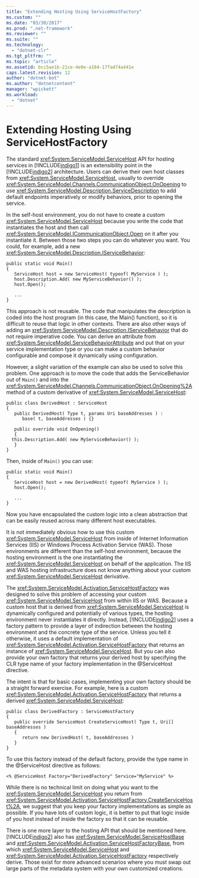 ```yaml
---
title: "Extending Hosting Using ServiceHostFactory"
ms.custom: ""
ms.date: "03/30/2017"
ms.prod: ".net-framework"
ms.reviewer: ""
ms.suite: ""
ms.technology: 
  - "dotnet-clr"
ms.tgt_pltfrm: ""
ms.topic: "article"
ms.assetid: bcc5ae1b-21ce-4e0e-a184-17fad74a441e
caps.latest.revision: 12
author: "dotnet-bot"
ms.author: "dotnetcontent"
manager: "wpickett"
ms.workload: 
  - "dotnet"
---
```

# Extending Hosting Using ServiceHostFactory
The standard <xref:System.ServiceModel.ServiceHost> API for hosting services in [!INCLUDE[indigo1](../../../../includes/indigo1-md.md)] is an extensibility point in the [!INCLUDE[indigo2](../../../../includes/indigo2-md.md)] architecture. Users can derive their own host classes from <xref:System.ServiceModel.ServiceHost>, usually to override <xref:System.ServiceModel.Channels.CommunicationObject.OnOpening> to use <xref:System.ServiceModel.Description.ServiceDescription> to add default endpoints imperatively or modify behaviors, prior to opening the service.  
  
 In the self-host environment, you do not have to create a custom <xref:System.ServiceModel.ServiceHost> because you write the code that instantiates the host and then call <xref:System.ServiceModel.ICommunicationObject.Open> on it after you instantiate it. Between those two steps you can do whatever you want. You could, for example, add a new <xref:System.ServiceModel.Description.IServiceBehavior>:  
  
```  
public static void Main()  
{  
   ServiceHost host = new ServiceHost( typeof( MyService ) );  
   host.Description.Add( new MyServiceBehavior() );  
   host.Open();  
  
   ...  
}  
```  
  
 This approach is not reusable. The code that manipulates the description is coded into the host program (in this case, the Main() function), so it is difficult to reuse that logic in other contexts. There are also other ways of adding an <xref:System.ServiceModel.Description.IServiceBehavior> that do not require imperative code. You can derive an attribute from <xref:System.ServiceModel.ServiceBehaviorAttribute> and put that on your service implementation type or you can make a custom behavior configurable and compose it dynamically using configuration.  
  
 However, a slight variation of the example can also be used to solve this problem. One approach is to move the code that adds the ServiceBehavior out of `Main()` and into the <xref:System.ServiceModel.Channels.CommunicationObject.OnOpening%2A> method of a custom derivative of <xref:System.ServiceModel.ServiceHost>:  
  
```  
public class DerivedHost : ServiceHost  
{  
   public DerivedHost( Type t, params Uri baseAddresses ) :  
      base( t, baseAddresses ) {}  
  
   public override void OnOpening()  
   {  
  this.Description.Add( new MyServiceBehavior() );  
   }  
}  
```  
  
 Then, inside of `Main()` you can use:  
  
```  
public static void Main()  
{  
   ServiceHost host = new DerivedHost( typeof( MyService ) );  
   host.Open();  
  
   ...  
}  
```  
  
 Now you have encapsulated the custom logic into a clean abstraction that can be easily reused across many different host executables.  
  
 It is not immediately obvious how to use this custom <xref:System.ServiceModel.ServiceHost> from inside of Internet Information Services (IIS) or Windows Process Activation Service (WAS). Those environments are different than the self-host environment, because the hosting environment is the one instantiating the <xref:System.ServiceModel.ServiceHost> on behalf of the application. The IIS and WAS hosting infrastructure does not know anything about your custom <xref:System.ServiceModel.ServiceHost> derivative.  
  
 The <xref:System.ServiceModel.Activation.ServiceHostFactory> was designed to solve this problem of accessing your custom <xref:System.ServiceModel.ServiceHost> from within IIS or WAS. Because a custom host that is derived from <xref:System.ServiceModel.ServiceHost> is dynamically configured and potentially of various types, the hosting environment never instantiates it directly. Instead, [!INCLUDE[indigo2](../../../../includes/indigo2-md.md)] uses a factory pattern to provide a layer of indirection between the hosting environment and the concrete type of the service. Unless you tell it otherwise, it uses a default implementation of <xref:System.ServiceModel.Activation.ServiceHostFactory> that returns an instance of <xref:System.ServiceModel.ServiceHost>. But you can also provide your own factory that returns your derived host by specifying the CLR type name of your factory implementation in the @ServiceHost directive.  
  
 The intent is that for basic cases, implementing your own factory should be a straight forward exercise. For example, here is a custom <xref:System.ServiceModel.Activation.ServiceHostFactory> that returns a derived <xref:System.ServiceModel.ServiceHost>:  
  
```  
public class DerivedFactory : ServiceHostFactory  
{  
   public override ServiceHost CreateServiceHost( Type t, Uri[] baseAddresses )  
   {  
      return new DerivedHost( t, baseAddresses )  
   }  
}  
```  
  
 To use this factory instead of the default factory, provide the type name in the @ServiceHost directive as follows:  
  
```  
<% @ServiceHost Factory="DerivedFactory" Service="MyService" %>  
```  
  
 While there is no technical limit on doing what you want to the <xref:System.ServiceModel.ServiceHost> you return from <xref:System.ServiceModel.Activation.ServiceHostFactory.CreateServiceHost%2A>, we suggest that you keep your factory implementations as simple as possible. If you have lots of custom logic, it is better to put that logic inside of you host instead of inside the factory so that it can be reusable.  
  
 There is one more layer to the hosting API that should be mentioned here. [!INCLUDE[indigo2](../../../../includes/indigo2-md.md)] also has <xref:System.ServiceModel.ServiceHostBase> and <xref:System.ServiceModel.Activation.ServiceHostFactoryBase>, from which <xref:System.ServiceModel.ServiceHost> and <xref:System.ServiceModel.Activation.ServiceHostFactory> respectively derive. Those exist for more advanced scenarios where you must swap out large parts of the metadata system with your own customized creations.
